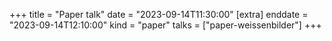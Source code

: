 +++
title = "Paper talk"
date = "2023-09-14T11:30:00"
[extra]
enddate = "2023-09-14T12:10:00"
kind = "paper"
talks = ["paper-weissenbilder"]
+++
